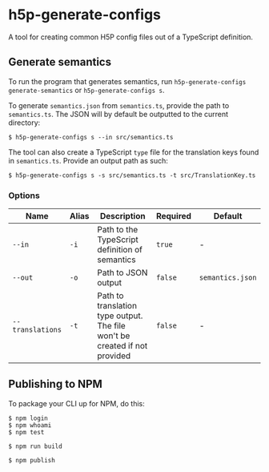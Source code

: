 # h5p-generate-configs

A tool for creating common H5P config files out of a TypeScript definition.

## Generate semantics

To run the program that generates semantics, run `h5p-generate-configs generate-semantics` or `h5p-generate-configs s`.

To generate `semantics.json` from `semantics.ts`, provide the path to `semantics.ts`. The JSON will by default be outputted to the current directory:

```shell
$ h5p-generate-configs s --in src/semantics.ts
```

The tool can also create a TypeScript `type` file for the translation keys found in `semantics.ts`. Provide an output path as such:

```shell
$ h5p-generate-configs s -s src/semantics.ts -t src/TranslationKey.ts
```

### Options

| Name             | Alias | Description                                                                | Required | Default          |
| ---------------- | ----- | -------------------------------------------------------------------------- | -------- | ---------------- |
| `--in`           | `-i`  | Path to the TypeScript definition of semantics                             | `true`   | -                |
| `--out`          | `-o`  | Path to JSON output                                                        | `false`  | `semantics.json` |
| `--translations` | `-t`  | Path to translation type output. The file won't be created if not provided | `false`  | -                |

## Publishing to NPM

To package your CLI up for NPM, do this:

```shell
$ npm login
$ npm whoami
$ npm test

$ npm run build

$ npm publish
```
